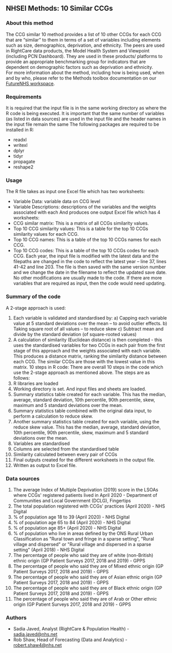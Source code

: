 ## NHSEI Methods: 10 Similar CCGs


### About this method

The CCG similar 10 method provides a list of 10 other CCGs for each CCG that are “similar” to them in terms of a set of variables including elements such as size, demographics, deprivation, and ethnicity. 
The peers are used in RightCare data products, the Model Health System and Viewpoint (including PCN Dashboard). They are used in these products/ platforms to provide an appropriate benchmarking group for indicators that are dependent on demographic factors such as deprivation and ethnicity.  
For more information about the method, including how is being used, when and by who, please refer to the Methods toolbox documentation on our [FutureNHS workspace](https://future.nhs.uk/DataMeth/grouphome).


### Requirements

It is required that the input file is in the same working directory as where the R code is being executed. 
It is important that the same number of variables (as listed in data sources) are used in the input file and the header names in the input file remain the same
The following packages are required to be installed in R:
*	readxl
*	writexl
*	dplyr
*	tidyr
*	propagate
*	reshape2


### Usage
The R file takes as input one Excel file which has two worksheets:
*	Variable Data: variable data on CCG level
*	Variable Descriptions: descriptions of the variables and the weights associated with each
And produces one output Excel file which has 4 worksheets: 
*	CCG similar matrix: This is a matrix of all CCGs similarity values.
*	Top 10 CCG similarity values: This is a table for the top 10 CCGs similarity values for each CCG.
*	Top 10 CCG names: This is a table of the top 10 CCGs names for each CCG.
*	Top 10 CCG codes: This is a table of the top 10 CCGs codes for each CCG.
Each year, the input file is modified with the latest data and the filepaths are changed in the code to reflect the latest year – line 37, lines 41-42 and line 203. The file is then saved with the same version number and we change the date in the filename to reflect the updated save date.
No other modifications are usually made to the code.
If there are more variables that are required as input, then the code would need updating. 


### Summary of the code

A 2-stage approach is used:
1. Each variable is validated and standardised by:
   a) Capping each variable value at 5 standard deviations over the mean – to avoid 
       outlier effects.
   b) Taking square root of all values – to reduce skew 
   c) Subtract mean and divide by the standard deviation (of square-rooted values)
2. A calculation of similarity (Euclidean distance) is then completed - this uses the standardised variables for two CCGs in each pair from the first stage of this approach and the weights associated with each variable. 
This produces a distance matrix, ranking the similarity distance between each CCG. The similar CCGs are those with the lowest value in this matrix. 
10 steps in R code:
There are overall 10 steps in the code which use the 2-stage approach as mentioned above. The steps are as follows:
1.	R libraries are loaded
2.	Working directory is set. And input files and sheets are loaded.
3.	Summary statistics table created for each variable. This has the median, average, standard deviation, 10th percentile, 90th percentile, skew, maximum and 5 standard deviations over the mean.
4.	Summary statistics table combined with the original data input, to perform a calculation to reduce skew.
5.	Another summary statistics table created for each variable, using the reduce skew value. This has the median, average, standard deviation, 10th percentile, 90th percentile, skew, maximum and 5 standard deviations over the mean.
6.	Variables are standardised
7.	Columns are selected from the standardised table
8.	Similarity calculated between every pair of CCGs
9.	Final outputs created for the different worksheets in the output file.
10.	Written as output to Excel file. 


### Data sources

1. The average Index of Multiple Deprivation (2019) score in the LSOAs where CCGs' registered patients lived in April 2020 - Department of Communities and Local Government (DCLG), Fingertips
2. The total population registered with CCGs' practices (April 2020) - NHS Digital
3. % of population age 18 to 39 (April 2020) -	NHS Digital
4. % of population age 65 to 84 (April 2020) -	NHS Digital
5. % of population age 85+  (April 2020) -	NHS Digital
6. % of population who live in areas defined by the ONS Rural Urban  Classification as "Rural town and fringe in a sparse setting", "Rural village and dispersed" or "Rural village and dispersed in a sparse setting" (April 2018)	- NHS Digital
7. The percentage of people who said they are of white (non-British) ethnic origin (GP Patient Surveys 2017, 2018 and 2019) - GPPS
8. The percentage of people who said they are of Mixed ethnic origin (GP Patient Surveys 2017, 2018 and 2019) - GPPS
9. The percentage of people who said they are of Asian ethnic origin (GP Patient Surveys 2017, 2018 and 2019) - GPPS
10. The percentage of people who said they are of Black ethnic origin (GP Patient Surveys 2017, 2018 and 2019) - GPPS
11. The percentage of people who said they are of Arab or Other ethnic origin (GP Patient Surveys 2017, 2018 and 2019)  - GPPS


### Authors

* Sadia Javed, Analyst (RightCare & Population Health) - sadia.javed@nhs.net
* Rob Shaw, Head of Forecasting (Data and Analytics) - robert.shaw4@nhs.net

